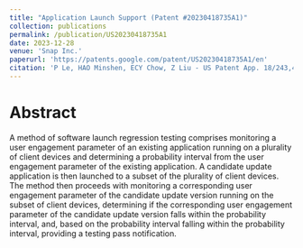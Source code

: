 ```yaml
---
title: "Application Launch Support (Patent #20230418735A1)"
collection: publications
permalink: /publication/US20230418735A1
date: 2023-12-28
venue: 'Snap Inc.'
paperurl: 'https://patents.google.com/patent/US20230418735A1/en'
citation: 'P Le, HAO Minshen, ECY Chow, Z Liu - US Patent App. 18/243,486, 2023'
---
```


# Abstract

A method of software launch regression testing comprises monitoring a user engagement parameter of an existing application running on a plurality of client devices and determining a probability interval from the user engagement parameter of the existing application. A candidate update application is then launched to a subset of the plurality of client devices. The method then proceeds with monitoring a corresponding user engagement parameter of the candidate update version running on the subset of client devices, determining if the corresponding user engagement parameter of the candidate update version falls within the probability interval, and, based on the probability interval falling within the probability interval, providing a testing pass notification.
